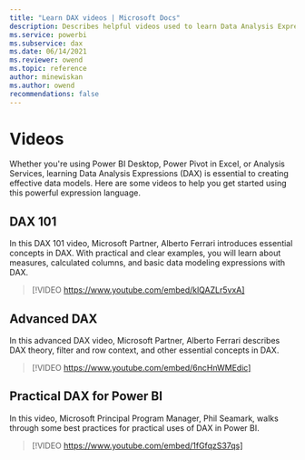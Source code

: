 ```yaml
---
title: "Learn DAX videos | Microsoft Docs"
description: Describes helpful videos used to learn Data Analysis Expressions (DAX) language.
ms.service: powerbi 
ms.subservice: dax 
ms.date: 06/14/2021
ms.reviewer: owend
ms.topic: reference
author: minewiskan
ms.author: owend 
recommendations: false 
---
```

# Videos

Whether you're using Power BI Desktop, Power Pivot in Excel, or Analysis Services, learning Data Analysis Expressions (DAX) is essential to creating effective data models. Here are some videos to help you get started using this powerful expression language.  

## DAX 101

In this DAX 101 video, Microsoft Partner, Alberto Ferrari introduces essential concepts in DAX. With practical and clear examples, you will learn about measures, calculated columns, and basic data modeling expressions with DAX.

> [!VIDEO https://www.youtube.com/embed/klQAZLr5vxA]

## Advanced DAX

In this advanced DAX video, Microsoft Partner, Alberto Ferrari describes DAX theory, filter and row context, and other essential concepts in DAX.

> [!VIDEO https://www.youtube.com/embed/6ncHnWMEdic]

## Practical DAX for Power BI

In this video, Microsoft Principal Program Manager, Phil Seamark, walks through some best practices for practical uses of DAX in Power BI.

> [!VIDEO https://www.youtube.com/embed/1fGfqzS37qs]
